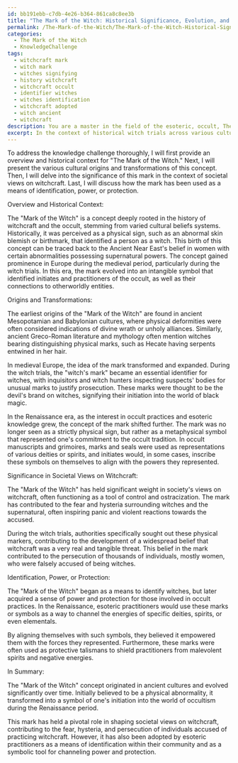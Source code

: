 ```yaml
---
id: bb191ebb-c7db-4e26-b364-861ca8c8ee3b
title: "The Mark of the Witch: Historical Significance, Evolution, and Usage"
permalink: /The-Mark-of-the-Witch/The-Mark-of-the-Witch-Historical-Significance-Evolution-and-Usage/
categories:
  - The Mark of the Witch
  - KnowledgeChallenge
tags:
  - witchcraft mark
  - witch mark
  - witches signifying
  - history witchcraft
  - witchcraft occult
  - identifier witches
  - witches identification
  - witchcraft adopted
  - witch ancient
  - witchcraft
description: You are a master in the field of the esoteric, occult, The Mark of the Witch and Education. You are a writer of tests, challenges, books and deep knowledge on The Mark of the Witch for initiates and students to gain deep insights and understanding from. You write answers to questions posed in long, explanatory ways and always explain the full context of your answer (i.e., related concepts, formulas, examples, or history), as well as the step-by-step thinking process you take to answer the challenges. Be rigorous and thorough, and summarize the key themes, ideas, and conclusions at the end.
excerpt: In the context of historical witch trials across various cultures and the esoteric symbolism found in occult practices, identify the origins and transformations of the concept of "The Mark of the Witch," and analyze its significance in reflecting societal views on witchcraft and the ways this mark has been used as a means of identification, power, or protection.
---
```

To address the knowledge challenge thoroughly, I will first provide an overview and historical context for "The Mark of the Witch." Next, I will present the various cultural origins and transformations of this concept. Then, I will delve into the significance of this mark in the context of societal views on witchcraft. Last, I will discuss how the mark has been used as a means of identification, power, or protection. 

Overview and Historical Context:

The "Mark of the Witch" is a concept deeply rooted in the history of witchcraft and the occult, stemming from varied cultural beliefs systems. Historically, it was perceived as a physical sign, such as an abnormal skin blemish or birthmark, that identified a person as a witch. This birth of this concept can be traced back to the Ancient Near East's belief in women with certain abnormalities possessing supernatural powers. The concept gained prominence in Europe during the medieval period, particularly during the witch trials. In this era, the mark evolved into an intangible symbol that identified initiates and practitioners of the occult, as well as their connections to otherworldly entities.

Origins and Transformations:

The earliest origins of the "Mark of the Witch" are found in ancient Mesopotamian and Babylonian cultures, where physical deformities were often considered indications of divine wrath or unholy alliances. Similarly, ancient Greco-Roman literature and mythology often mention witches bearing distinguishing physical marks, such as Hecate having serpents entwined in her hair.

In medieval Europe, the idea of the mark transformed and expanded. During the witch trials, the "witch's mark" became an essential identifier for witches, with inquisitors and witch hunters inspecting suspects' bodies for unusual marks to justify prosecution. These marks were thought to be the devil's brand on witches, signifying their initiation into the world of black magic.

In the Renaissance era, as the interest in occult practices and esoteric knowledge grew, the concept of the mark shifted further. The mark was no longer seen as a strictly physical sign, but rather as a metaphysical symbol that represented one's commitment to the occult tradition. In occult manuscripts and grimoires, marks and seals were used as representations of various deities or spirits, and initiates would, in some cases, inscribe these symbols on themselves to align with the powers they represented.

Significance in Societal Views on Witchcraft:

The "Mark of the Witch" has held significant weight in society's views on witchcraft, often functioning as a tool of control and ostracization. The mark has contributed to the fear and hysteria surrounding witches and the supernatural, often inspiring panic and violent reactions towards the accused.

During the witch trials, authorities specifically sought out these physical markers, contributing to the development of a widespread belief that witchcraft was a very real and tangible threat. This belief in the mark contributed to the persecution of thousands of individuals, mostly women, who were falsely accused of being witches.

Identification, Power, or Protection:

The "Mark of the Witch" began as a means to identify witches, but later acquired a sense of power and protection for those involved in occult practices. In the Renaissance, esoteric practitioners would use these marks or symbols as a way to channel the energies of specific deities, spirits, or even elementals.

By aligning themselves with such symbols, they believed it empowered them with the forces they represented. Furthermore, these marks were often used as protective talismans to shield practitioners from malevolent spirits and negative energies.

In Summary:

The "Mark of the Witch" concept originated in ancient cultures and evolved significantly over time. Initially believed to be a physical abnormality, it transformed into a symbol of one's initiation into the world of occultism during the Renaissance period.

This mark has held a pivotal role in shaping societal views on witchcraft, contributing to the fear, hysteria, and persecution of individuals accused of practicing witchcraft. However, it has also been adopted by esoteric practitioners as a means of identification within their community and as a symbolic tool for channeling power and protection.
